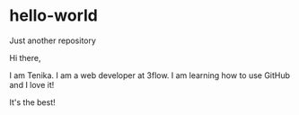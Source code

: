 # hello-world
Just another repository

Hi there,

I am Tenika. I am a web developer at 3flow. I am learning how to use GitHub and I love it!

It's the best!
